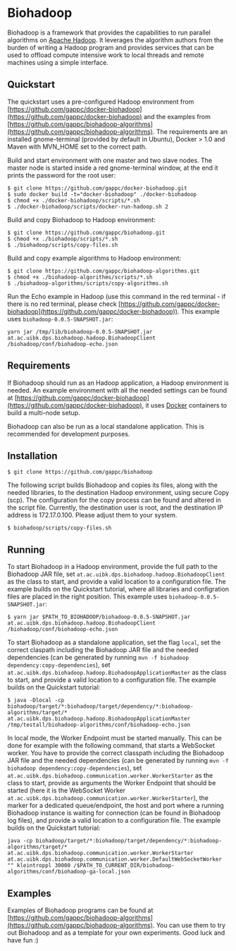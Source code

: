 Biohadoop
=========

Biohadoop is a framework that provides the capabilities to run parallel algorithms on [Apache Hadoop](http://hadoop.apache.org/). It leverages the algorithm authors from the burden of writing a Hadoop program and provides services that can be used to offload compute intensive work to local threads and remote machines using a simple interface.

## Quickstart
The quickstart uses a pre-configured Hadoop environment from [https://github.com/gappc/docker-biohadoop](https://github.com/gappc/docker-biohadoop) and the examples from [https://github.com/gappc/biohadoop-algorithms](https://github.com/gappc/biohadoop-algorithms). The requirements are an installed gnome-terminal (provided by default in Ubuntu), Docker > 1.0 and Maven with MVN_HOME set to the correct path.

Build and start environment with one master and two slave nodes. The master node is started inside a red gnome-terminal window, at the end it prints the password for the root user:
```
$ git clone https://github.com/gappc/docker-biohadoop.git
$ sudo docker build -t="docker-biohadoop" ./docker-biohadoop
$ chmod +x ./docker-biohadoop/scripts/*.sh
$ ./docker-biohadoop/scripts/docker-run-hadoop.sh 2
```

Build and copy Biohadoop to Hadoop environment:
```
$ git clone https://github.com/gappc/biohadoop.git
$ chmod +x ./biohadoop/scripts/*.sh
$ ./biohadoop/scripts/copy-files.sh
```

Build and copy example algorithms to Hadoop environment:
```
$ git clone https://github.com/gappc/biohadoop-algorithms.git
$ chmod +x ./biohadoop-algorithms/scripts/*.sh
$ ./biohadoop-algorithms/scripts/copy-algorithms.sh
```

Run the Echo example in Hadoop (use this command in the red terminal - if there is no red terminal, please check [https://github.com/gappc/docker-biohadoop](https://github.com/gappc/docker-biohadoop)). This example uses `biohadoop-0.0.5-SNAPSHOT.jar`:
```
yarn jar /tmp/lib/biohadoop-0.0.5-SNAPSHOT.jar at.ac.uibk.dps.biohadoop.hadoop.BiohadoopClient /biohadoop/conf/biohadoop-echo.json
```

## Requirements
If Biohadoop should run as an Hadoop application, a Hadoop environment is needed. An example environment with all the needed settings can be found at [https://github.com/gappc/docker-biohadoop](https://github.com/gappc/docker-biohadoop), it uses [Docker](https://www.docker.com/) containers to build a multi-node setup.

Biohadoop can also be run as a local standalone application. This is recommended for development purposes. 

## Installation
```
$ git clone https://github.com/gappc/biohadoop
```

The following script builds Biohadoop and copies its files, along with the needed libraries, to the destination Hadoop environment, using secure Copy (scp). The configuration for the copy process can be found and altered in the script file. Currently, the destination user is root, and the destination IP address is 172.17.0.100. Please adjust them to your system.
```
$ biohadoop/scripts/copy-files.sh
```

## Running
To start Biohadoop in a Hadoop environment, provide the full path to the Biohadoop JAR file, set `at.ac.uibk.dps.biohadoop.hadoop.BiohadoopClient` as the class to start, and provide a valid location to a configuration file. The example builds on the Quickstart tutorial, where all libraries and configration files are placed in the right position. This example uses `biohadoop-0.0.5-SNAPSHOT.jar`:
```
$ yarn jar $PATH_TO_BIOHADOOP/biohadoop-0.0.5-SNAPSHOT.jar at.ac.uibk.dps.biohadoop.hadoop.BiohadoopClient /biohadoop/conf/biohadoop-echo.json
```

To start Biohadoop as a standalone application, set the flag `local`, set the correct claspath including the Biohadoop JAR file and the needed dependencies (can be generated by running `mvn -f biohadoop dependency:copy-dependencies`), set `at.ac.uibk.dps.biohadoop.hadoop.BiohadoopApplicationMaster` as the class to start, and provide a valid location to a configuration file. The example builds on the Quickstart tutorial:
```
$ java -Dlocal -cp biohadoop/target/*:biohadoop/target/dependency/*:biohadoop-algorithms/target/*  at.ac.uibk.dps.biohadoop.hadoop.BiohadoopApplicationMaster /tmp/testall/biohadoop-algorithms/conf/biohadoop-echo.json
```
In local mode, the Worker Endpoint must be started manually. This can be done for example with the following command, that starts a WebSocket worker. You have to provide the correct classpath including the Biohadoop JAR file and the needed dependencies (can be generated by running `mvn -f biohadoop dependency:copy-dependencies`), set `at.ac.uibk.dps.biohadoop.communication.worker.WorkerStarter` as the class to start, provide as arguments the Worker Endpoint that should be started (here it is the WebSocket Worker `at.ac.uibk.dps.biohadoop.communication.worker.WorkerStarter`), the marker for a dedicated queue/endpoint, the host and port where a running Biohadoop instance is waiting for connection (can be found in Biohadoop log files), and provide a valid location to a configuration file. The example builds on the Quickstart tutorial:
```
java -cp biohadoop/target/*:biohadoop/target/dependency/*:biohadoop-algorithms/target/* at.ac.uibk.dps.biohadoop.communication.worker.WorkerStarter at.ac.uibk.dps.biohadoop.communication.worker.DefaultWebSocketWorker "" kleintroppl 30000 /$PATH_TO_CURRENT_DIR/biohadoop-algorithms/conf/biohadoop-ga-local.json
```

## Examples
Examples of Biohadoop programs can be found at [https://github.com/gappc/biohadoop-algorithms](https://github.com/gappc/biohadoop-algorithms). You can use them to try out Biohadoop and as a template for your own experiments. Good luck and have fun :)
